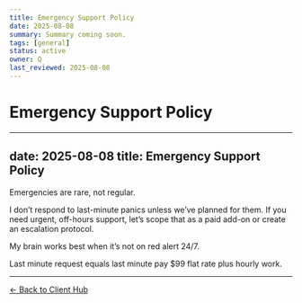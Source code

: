 ```yaml
---
title: Emergency Support Policy
date: 2025-08-08
summary: Summary coming soon.
tags: [general]
status: active
owner: Q
last_reviewed: 2025-08-08
---
```

# Emergency Support Policy

---
date: 2025-08-08
title: Emergency Support Policy
---
Emergencies are rare, not regular.

I don’t respond to last-minute panics unless we’ve planned for them. If you need urgent, off-hours support, let’s scope that as a paid add-on or create an escalation protocol.

My brain works best when it’s not on red alert 24/7.

Last minute request equals last minute pay $99 flat rate plus hourly work.

---
[← Back to Client Hub](https://www.builtbyrays.com/Client-Vault/portal)
